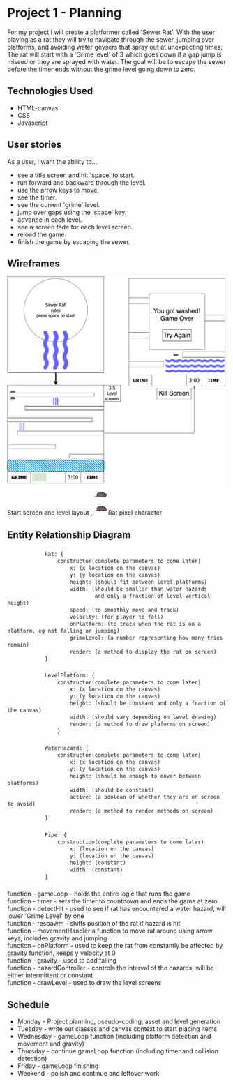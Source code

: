 # Project 1 - Planning

For my project I will create a platformer called 'Sewer Rat'.
With the user playing as a rat they will try to navigate through the sewer, jumping over platforms, and avoiding water geysers that spray out at unexpecting times. The rat will start with a 'Grime level' of 3 which goes down if a gap jump is missed or they are sprayed with water. The goal will be to escape the sewer before the timer ends without the grime level going down to zero.

## Technologies Used
- HTML-canvas  
- CSS  
- Javascript

## User stories
As a user, I want the ability to...  
* see a title screen and hit 'space' to start.  
* run forward and backward through the level.  
* use the arrow keys to move.  
* see the timer.  
* see the current 'grime' level.
* jump over gaps using the 'space' key.  
* advance in each level.  
* see a screen fade for each level screen.  
* reload the game.  
* finish the game by escaping the sewer.   

## Wireframes
![sewer-rat-wireframe](/sewer-rat-complete.png)Start screen and level layout
,
![rat](/rat.png)Rat pixel character

## Entity Relationship Diagram
###
                Rat: {
                    constructor(complete parameters to come later)
                        x: (x location on the canvas)  
                        y: (y location on the canvas)  
                        height: (should fit between level platforms)  
                        width: (should be smaller than water hazards  
                                and only a fraction of level vertical height)  
                        speed: (to smoothly move and track)  
                        velocity: (for player to fall)  
                        onPlatform: (to track when the rat is on a platform, eg not falling or jumping)  
                        grimeLevel: (a number representing how many tries remain)  
                        render: (a method to display the rat on screen)  
                }
###
                LevelPlatform: {  
                    constructor(complete parameters to come later)  
                        x: (x location on the canvas)  
                        y: (y location on the canvas)  
                        height: (should be constant and only a fraction of the canvas)  
                        width: (should vary depending on level drawing)  
                        render: (a method to draw plaforms on screen)  
                    }
###
                WaterHazard: {  
                    constructor(complete parameters to come later)  
                        x: (x location on the canvas)  
                        y: (y location on the canvas)  
                        height: (should be enough to cover between platforms)  
                        width: (should be constant)  
                        active: (a boolean of whether they are on screen to avoid)  
                        render: (a method to render methods on screen)  
                }
###
                Pipe: {
                    construction(complete parameters to come later)  
                        x: (location on the canvas)  
                        y: (location on the canvas)  
                        height: (constant)  
                        width: (constant)  
                }
###
function - gameLoop - holds the entire logic that runs the game  
function - timer - sets the timer to countdown and ends the game at zero  
function - detectHit - used to see if rat has encountered a water hazard, will lower 'Grime Level' by one  
function - respawm - shifts position of the rat if hazard is hit  
function - movementHandler a function  to move rat around using arrow keys, includes gravity and jumping  
function - onPlatform - used to keep the rat from constantly be affected by gravity function, keeps y velocity at 0  
function - gravity - used to add falling  
function - hazardController - controls the interval of the hazards, will be either intermittent or constant  
function - drawLevel - used to draw the level screens  


## Schedule
- Monday - Project planning, pseudo-coding, asset and level generation
- Tuesday - write out classes and canvas context to start placing items
- Wednesday - gameLoop function (including platform detection and movement and gravity)
- Thursday - continue gameLoop function (including timer and collision detection)
- Friday - gameLoop finishing
- Weekend - polish and continue and leftover work